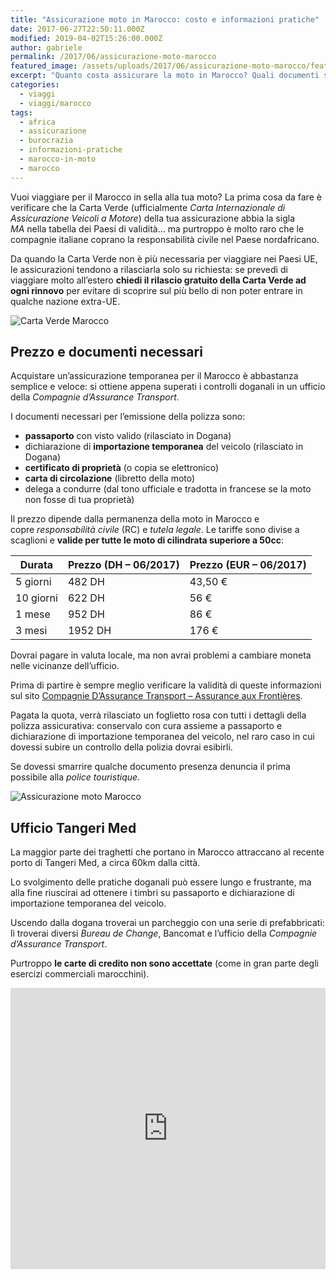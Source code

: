 ```yaml
---
title: "Assicurazione moto in Marocco: costo e informazioni pratiche"
date: 2017-06-27T22:50:11.000Z
modified: 2019-04-02T15:26:00.000Z
author: gabriele
permalink: /2017/06/assicurazione-moto-marocco
featured_image: /assets/uploads/2017/06/assicurazione-moto-marocco/featured_image.jpg
excerpt: "Quanto costa assicurare la moto in Marocco? Quali documenti servono a stipulare una copertura assicurativa RC? Ecco tutte le risposte!"
categories:
  - viaggi
  - viaggi/marocco
tags:
  - africa
  - assicurazione
  - burocrazia
  - informazioni-pratiche
  - marocco-in-moto
  - marocco
---
```


Vuoi viaggiare per il Marocco in sella alla tua moto? La prima cosa da fare è verificare che la Carta Verde (ufficialmente *Carta Internazionale di Assicurazione Veicoli a Motore*) della tua assicurazione abbia la sigla *MA* nella tabella dei Paesi di validità… ma purtroppo è molto raro che le compagnie italiane coprano la responsabilità civile nel Paese nordafricano.

<p class="message pro-tip">
Da quando la Carta Verde non è più necessaria per viaggiare nei Paesi UE, le assicurazioni tendono a rilasciarla solo su richiesta: se prevedi di viaggiare molto all’estero <strong>chiedi il rilascio gratuito della Carta Verde ad ogni rinnovo</strong> per evitare di scoprire sul più bello di non poter entrare in qualche nazione extra-UE.
</p>

![Carta Verde Marocco](/assets/uploads/2017/06/assicurazione-moto-marocco/galleries/0/0.jpg "Le assicurazioni italiane raramente rilasciano una Carta Verde valida per il Marocco")

## Prezzo e documenti necessari

Acquistare un’assicurazione temporanea per il Marocco è abbastanza semplice e veloce: si ottiene appena superati i controlli doganali in un ufficio della _Compagnie d’Assurance Transport_.

I documenti necessari per l’emissione della polizza sono:

- **passaporto** con visto valido (rilasciato in Dogana)
- dichiarazione di **importazione temporanea** del veicolo (rilasciato in Dogana)
- **certificato di proprietà** (o copia se elettronico)
- **carta di circolazione** (libretto della moto)
- delega a condurre (dal tono ufficiale e tradotta in francese se la moto non fosse di tua proprietà)

Il prezzo dipende dalla permanenza della moto in Marocco e copre *responsabilità civile* (RC) e _tutela legale_. Le tariffe sono divise a scaglioni e **valide per tutte le moto di cilindrata superiore a 50cc**:

<table>
  <thead>
    <tr><th>Durata</th><th>Prezzo (DH – 06/2017)</th><th>Prezzo (EUR – 06/2017)</th></tr>
  </thead>
  <tbody>
    <tr><td>5 giorni</td><td>482 DH</td><td>43,50 €</td></tr>
    <tr><td>10 giorni</td><td>622 DH</td><td>56 €</td></tr>
    <tr><td>1 mese</td><td>952 DH</td><td>86 €</td></tr>
    <tr><td>3 mesi</td><td>1952 DH</td><td>176 €</td></tr>
  </tbody>
</table>

Dovrai pagare in valuta locale, ma non avrai problemi a cambiare moneta nelle vicinanze dell’ufficio.

Prima di partire è sempre meglio verificare la validità di queste informazioni sul sito [Compagnie D’Assurance Transport – Assurance aux Frontières](http://cat.co.ma/assurance-aux-frontieres.html "Assurance aux Frontières").

Pagata la quota, verrà rilasciato un foglietto rosa con tutti i dettagli della polizza assicurativa: conservalo con cura assieme a passaporto e dichiarazione di importazione temporanea del veicolo, nel raro caso in cui dovessi subire un controllo della polizia dovrai esibirli.

Se dovessi smarrire qualche documento presenza denuncia il prima possibile alla _police touristique_.

![Assicurazione moto Marocco](/assets/uploads/2017/06/assicurazione-moto-marocco/galleries/1/0.jpg "La mia assicurazione moto per il Marocco, rilasciata dall’Assurance aux Frontieres al porto di Tangeri Med")

## Ufficio Tangeri Med

La maggior parte dei traghetti che portano in Marocco attraccano al recente porto di Tangeri Med, a circa 60km dalla città.

Lo svolgimento delle pratiche doganali può essere lungo e frustrante, ma alla fine riuscirai ad ottenere i timbri su passaporto e dichiarazione di importazione temporanea del veicolo.

Uscendo dalla dogana troverai un parcheggio con una serie di prefabbricati: lì troverai diversi _Bureau de Change_, Bancomat e l’ufficio della _Compagnie d’Assurance Transport_.

Purtroppo **le carte di credito non sono accettate** (come in gran parte degli esercizi commerciali marocchini).

<iframe style="border: 0;" src="https://www.google.com/maps/embed?pb=!1m18!1m12!1m3!1d1094.798625828023!2d-5.520898693274386!3d35.87096299795401!2m3!1f0!2f0!3f0!3m2!1i1024!2i768!4f13.1!3m3!1m2!1s0x0%3A0x0!2zMzXCsDUyJzE1LjUiTiA1wrAzMScxMi43Ilc!5e1!3m2!1sit!2sit!4v1498603347106" width="100%" height="450" frameborder="0" allowfullscreen="allowfullscreen"></iframe>
